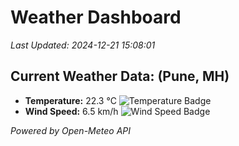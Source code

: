
# Weather Dashboard

_Last Updated: 2024-12-21 15:08:01_

## Current Weather Data: (Pune, MH)
- **Temperature:** 22.3 °C ![Temperature Badge](https://img.shields.io/badge/Temperature-Medium%20Temp-green)
- **Wind Speed:** 6.5 km/h ![Wind Speed Badge](https://img.shields.io/badge/Wind%20Speed-Low%20Wind-blue)

*Powered by Open-Meteo API*
